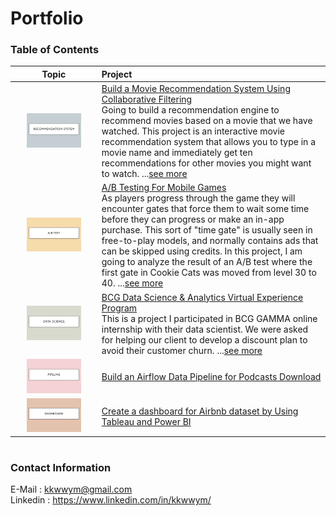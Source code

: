 # Portfolio
### Table of Contents

|Topic|Project|
|:-:|:--|
|<img src="https://github.com/kkwwym/Portfolio/blob/main/image/recommend.png" alt="Cover" width="70%"/>|[Build a Movie Recommendation System Using Collaborative Filtering](https://github.com/kkwwym/Build-a-Movie-Recommendation-System-Using-Collaborative-Filtering)<br />Going to build a recommendation engine to recommend movies based on a movie that we have watched. This project is an interactive movie recommendation system that allows you to type in a movie name and immediately get ten recommendations for other movies you might want to watch. ...[see more](https://github.com/kkwwym/Build-a-Movie-Recommendation-System-Using-Collaborative-Filtering/blob/main/project.ipynb)|
|<img src="https://github.com/kkwwym/Portfolio/blob/main/image/abtest.png" alt="cover" width="70%"/>|[A/B Testing For Mobile Games](https://github.com/kkwwym/AB-Testing-For-Mobile-Games)<br />As players progress through the game they will encounter gates that force them to wait some time before they can progress or make an in-app purchase. This sort of "time gate" is usually seen in free-to-play models, and normally contains ads that can be skipped using credits. In this project, I am going to analyze the result of an A/B test where the first gate in Cookie Cats was moved from level 30 to 40. ...[see more](https://github.com/kkwwym/AB-Testing-For-Mobile-Games/blob/main/project.ipynb)|
|<img src="https://github.com/kkwwym/Portfolio/blob/main/image/datascience.png" alt="Cover" width="70%"/>|[BCG Data Science & Analytics Virtual Experience Program](https://github.com/kkwwym/BCG-Data-Science-and-Analytics-Virtual-Experience-Program)<br />This is a project I participated in BCG GAMMA online internship with their data scientist. We were asked for helping our client to develop a discount plan to avoid their customer churn. ...[see more]()|
|<img src="https://github.com/kkwwym/Portfolio/blob/main/image/pipeline.png" alt="Cover" width="70%"/>|[Build an Airflow Data Pipeline for Podcasts Download](https://github.com/kkwwym/Build-an-Airflow-Data-Pipeline-for-Podcasts-Download)|Upcoming Releases...
|<img src="https://github.com/kkwwym/Portfolio/blob/main/image/dashboard.png" alt="Cover" width="70%"/>|[Create a dashboard for Airbnb dataset by Using Tableau and Power BI](https://github.com/kkwwym/Create-a-dashboard-for-Airbnb-dataset-by-Using-Tableau)|Upcoming Releases...



#
### Contact Information
E-Mail : kkwwym@gmail.com  
Linkedin : https://www.linkedin.com/in/kkwwym/






